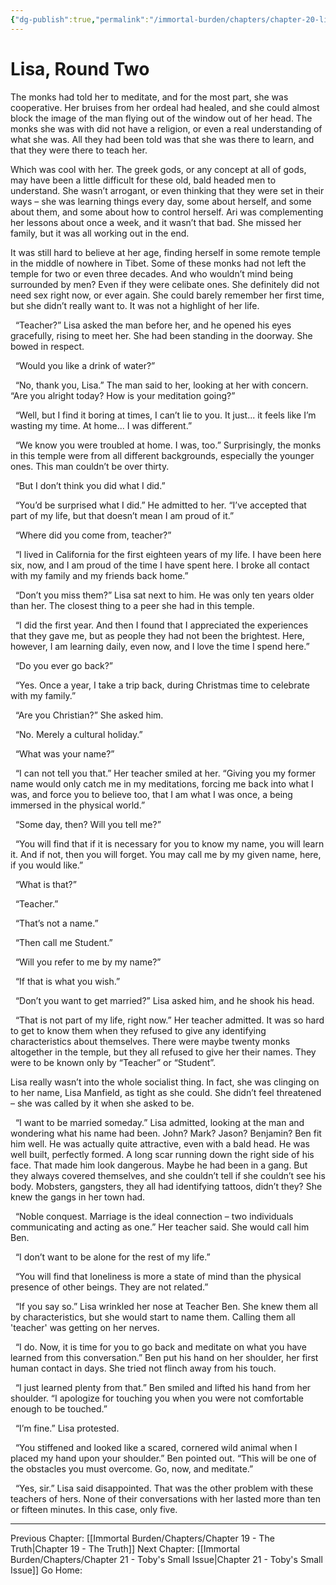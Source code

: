 ```yaml
---
{"dg-publish":true,"permalink":"/immortal-burden/chapters/chapter-20-lisa-round-two/"}
---
```


# Lisa, Round Two

The monks had told her to meditate, and for the most part, she was cooperative. Her bruises from her ordeal had healed, and she could almost block the image of the man flying out of the window out of her head. The monks she was with did not have a religion, or even a real understanding of what she was. All they had been told was that she was there to learn, and that they were there to teach her.

Which was cool with her. The greek gods, or any concept at all of gods, may have been a little difficult for these old, bald headed men to understand. She wasn’t arrogant, or even thinking that they were set in their ways – she was learning things every day, some about herself, and some about them, and some about how to control herself. Ari was complementing her lessons about once a week, and it wasn’t that bad. She missed her family, but it was all working out in the end.

It was still hard to believe at her age, finding herself in some remote temple in the middle of nowhere in Tibet. Some of these monks had not left the temple for two or even three decades. And who wouldn’t mind being surrounded by men? Even if they were celibate ones. She definitely did not need sex right now, or ever again. She could barely remember her first time, but she didn’t really want to. It was not a highlight of her life.

  “Teacher?” Lisa asked the man before her, and he opened his eyes gracefully, rising to meet her. She had been standing in the doorway. She bowed in respect.

  “Would you like a drink of water?”

  “No, thank you, Lisa.” The man said to her, looking at her with concern. “Are you alright today? How is your meditation going?”

  “Well, but I find it boring at times, I can’t lie to you. It just... it feels like I’m wasting my time. At home... I was different.”

  “We know you were troubled at home. I was, too.” Surprisingly, the monks in this temple were from all different backgrounds, especially the younger ones. This man couldn’t be over thirty.

  “But I don’t think you did what I did.”

  “You’d be surprised what I did.” He admitted to her. “I’ve accepted that part of my life, but that doesn’t mean I am proud of it.”

  “Where did you come from, teacher?”

  “I lived in California for the first eighteen years of my life. I have been here six, now, and I am proud of the time I have spent here. I broke all contact with my family and my friends back home.”

  “Don’t you miss them?” Lisa sat next to him. He was only ten years older than her. The closest thing to a peer she had in this temple.

  “I did the first year. And then I found that I appreciated the experiences that they gave me, but as people they had not been the brightest. Here, however, I am learning daily, even now, and I love the time I spend here.”

  “Do you ever go back?”

  “Yes. Once a year, I take a trip back, during Christmas time to celebrate with my family.”

  “Are you Christian?” She asked him.

  “No. Merely a cultural holiday.”

  “What was your name?”

  “I can not tell you that.” Her teacher smiled at her. “Giving you my former name would only catch me in my meditations, forcing me back into what I was, and force you to believe too, that I am what I was once, a being immersed in the physical world.”

  “Some day, then? Will you tell me?”

  “You will find that if it is necessary for you to know my name, you will learn it. And if not, then you will forget. You may call me by my given name, here, if you would like.”

  “What is that?”

  “Teacher.”

  “That’s not a name.”

  “Then call me Student.”

  “Will you refer to me by my name?”

  “If that is what you wish.”

  “Don’t you want to get married?” Lisa asked him, and he shook his head.

  “That is not part of my life, right now.” Her teacher admitted. It was so hard to get to know them when they refused to give any identifying characteristics about themselves. There were maybe twenty monks altogether in the temple, but they all refused to give her their names. They were to be known only by “Teacher” or “Student”.

Lisa really wasn’t into the whole socialist thing. In fact, she was clinging on to her name, Lisa Manfield, as tight as she could. She didn’t feel threatened – she was called by it when she asked to be.

  “I want to be married someday.” Lisa admitted, looking at the man and wondering what his name had been. John? Mark? Jason? Benjamin? Ben fit him well. He was actually quite attractive, even with a bald head. He was well built, perfectly formed. A long scar running down the right side of his face. That made him look dangerous. Maybe he had been in a gang. But they always covered themselves, and she couldn’t tell if she couldn’t see his body. Mobsters, gangsters, they all had identifying tattoos, didn’t they? She knew the gangs in her town had.

  “Noble conquest. Marriage is the ideal connection – two individuals communicating and acting as one.” Her teacher said. She would call him Ben.

  “I don’t want to be alone for the rest of my life.”

  “You will find that loneliness is more a state of mind than the physical presence of other beings. They are not related.”

  “If you say so.” Lisa wrinkled her nose at Teacher Ben. She knew them all by characteristics, but she would start to name them. Calling them all 'teacher' was getting on her nerves.

  “I do. Now, it is time for you to go back and meditate on what you have learned from this conversation.” Ben put his hand on her shoulder, her first human contact in days. She tried not flinch away from his touch.

  “I just learned plenty from that.” Ben smiled and lifted his hand from her shoulder. “I apologize for touching you when you were not comfortable enough to be touched.”

  “I’m fine.” Lisa protested.

  “You stiffened and looked like a scared, cornered wild animal when I placed my hand upon your shoulder.” Ben pointed out. “This will be one of the obstacles you must overcome. Go, now, and meditate.”

  “Yes, sir.” Lisa said disappointed. That was the other problem with these teachers of hers. None of their conversations with her lasted more than ten or fifteen minutes. In this case, only five.

---
Previous Chapter: [[Immortal Burden/Chapters/Chapter 19 - The Truth\|Chapter 19 - The Truth]]
Next Chapter: [[Immortal Burden/Chapters/Chapter 21 - Toby's Small Issue\|Chapter 21 - Toby's Small Issue]]
Go Home:
  